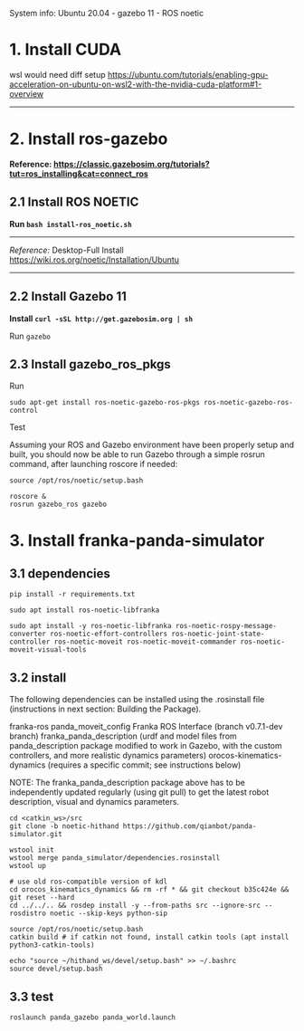 System info: Ubuntu 20.04 - gazebo 11 - ROS noetic
# 1. Install CUDA
wsl would need diff setup
https://ubuntu.com/tutorials/enabling-gpu-acceleration-on-ubuntu-on-wsl2-with-the-nvidia-cuda-platform#1-overview

---
# 2. Install ros-gazebo
**Reference:
https://classic.gazebosim.org/tutorials?tut=ros_installing&cat=connect_ros**
## 2.1 Install ROS NOETIC 
**Run `bash install-ros_noetic.sh`**

---
*Reference:*
Desktop-Full Install
https://wiki.ros.org/noetic/Installation/Ubuntu


---
## 2.2 Install Gazebo 11
**Install `curl -sSL http://get.gazebosim.org | sh`**

Run `gazebo`

## 2.3 Install gazebo_ros_pkgs
Run 
```
sudo apt-get install ros-noetic-gazebo-ros-pkgs ros-noetic-gazebo-ros-control
```

Test

Assuming your ROS and Gazebo environment have been properly setup and built, you should now be able to run Gazebo through a simple rosrun command, after launching roscore if needed:
```
source /opt/ros/noetic/setup.bash

roscore &
rosrun gazebo_ros gazebo
```

# 3. Install franka-panda-simulator
## 3.1 dependencies
```
pip install -r requirements.txt

sudo apt install ros-noetic-libfranka

sudo apt install -y ros-noetic-libfranka ros-noetic-rospy-message-converter ros-noetic-effort-controllers ros-noetic-joint-state-controller ros-noetic-moveit ros-noetic-moveit-commander ros-noetic-moveit-visual-tools

```

## 3.2 install
The following dependencies can be installed using the .rosinstall file (instructions in next section: Building the Package).

franka-ros
panda_moveit_config
Franka ROS Interface (branch v0.7.1-dev branch)
franka_panda_description (urdf and model files from panda_description package modified to work in Gazebo, with the custom controllers, and more realistic dynamics parameters)
orocos-kinematics-dynamics (requires a specific commit; see instructions below)

NOTE: The franka_panda_description package above has to be independently updated regularly (using git pull) to get the latest robot description, visual and dynamics parameters.

```
cd <catkin_ws>/src
git clone -b noetic-hithand https://github.com/qianbot/panda-simulator.git

wstool init
wstool merge panda_simulator/dependencies.rosinstall
wstool up

# use old ros-compatible version of kdl
cd orocos_kinematics_dynamics && rm -rf * && git checkout b35c424e && git reset --hard
cd ../../.. && rosdep install -y --from-paths src --ignore-src --rosdistro noetic --skip-keys python-sip

source /opt/ros/noetic/setup.bash
catkin build # if catkin not found, install catkin tools (apt install python3-catkin-tools)

echo "source ~/hithand_ws/devel/setup.bash" >> ~/.bashrc
source devel/setup.bash
```

## 3.3 test
```
roslaunch panda_gazebo panda_world.launch
```